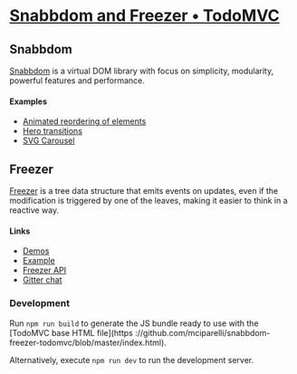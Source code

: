 # [Snabbdom and Freezer • TodoMVC](http://github.com/mciparelli/snabbdom-freezer-todomvc)

## Snabbdom

[Snabbdom](https://github.com/paldepind/snabbdom) is a virtual DOM library with focus on simplicity,
modularity, powerful features and performance.


#### Examples

* [Animated reordering of elements](http://paldepind.github.io/snabbdom/examples/reorder-animation/)
* [Hero transitions](http://paldepind.github.io/snabbdom/examples/hero/)
* [SVG Carousel](http://paldepind.github.io/snabbdom/examples/carousel-svg/)

## Freezer

[Freezer](https://github.com/arqex/freezer) is a tree data structure that emits events on updates,
even if the modification is triggered by one of the leaves,
making it easier to think in a reactive way.

#### Links

* [Demos](https://github.com/arqex/freezer#demos)
* [Example](https://github.com/arqex/freezer#example-of-use)
* [Freezer API](https://github.com/arqex/freezer#api)
* [Gitter chat](https://gitter.im/arqex/freezer)



### Development

Run `npm run build` to generate the JS bundle ready to use with the [TodoMVC base HTML file](https
  ://github.com/mciparelli/snabbdom-freezer-todomvc/blob/master/index.html).

Alternatively, execute `npm run dev` to run the development server.
